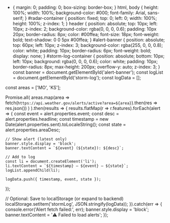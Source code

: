 * {
  margin: 0;
  padding: 0;
  box-sizing: border-box;
}
html, body {
  height: 100%;
  width: 100%;
  background-color: #000;
  font-family: Arial, sans-serif;
}
#radar-container {
  position: fixed;
  top: 0;
  left: 0;
  width: 100%;
  height: 100%;
  z-index: 1;
}
header {
  position: absolute;
  top: 10px;
  left: 10px;
  z-index: 2;
  background-color: rgba(0, 0, 0, 0.6);
  padding: 10px 20px;
  border-radius: 8px;
  color: #00ffea;
  font-size: 18px;
  font-weight: bold;
  text-shadow: 0 0 5px #00ffea;
}
#alert-banner {
  position: absolute;
  top: 60px;
  left: 10px;
  z-index: 3;
  background-color: rgba(255, 0, 0, 0.8);
  color: white;
  padding: 10px;
  border-radius: 6px;
  font-weight: bold;
  display: none;
}
#storm-log-container {
  position: absolute;
  bottom: 10px;
  left: 10px;
  background: rgba(0, 0, 0, 0.6);
  color: white;
  padding: 10px;
  border-radius: 8px;
  max-height: 200px;
  overflow-y: auto;
  z-index: 3;
}
const banner = document.getElementById('alert-banner');
const logList = document.getElementById('storm-log');
const logData = [];

const areas = ['MO', 'KS'];

Promise.all(
  areas.map(area =>
    fetch(`https://api.weather.gov/alerts/active?area=${area}`).then(res => res.json())
  )
).then(results => {
  results.flatMap(r => r.features).forEach(alert => {
    const event = alert.properties.event;
    const desc = alert.properties.headline;
    const timestamp = new Date(alert.properties.sent).toLocaleString();
    const state = alert.properties.areaDesc;

    // Show alert (latest only)
    banner.style.display = 'block';
    banner.textContent = `${event} (${state}): ${desc}`;

    // Add to log
    const li = document.createElement('li');
    li.textContent = `${timestamp} – ${event} – ${state}`;
    logList.appendChild(li);

    logData.push({ timestamp, event, state });
  });

  // Optional: Save to localStorage (or expand to backend)
  localStorage.setItem('stormLog', JSON.stringify(logData));
}).catch(err => {
  console.error('Alert fetch failed:', err);
  banner.style.display = 'block';
  banner.textContent = '⚠️ Failed to load alerts';
});
